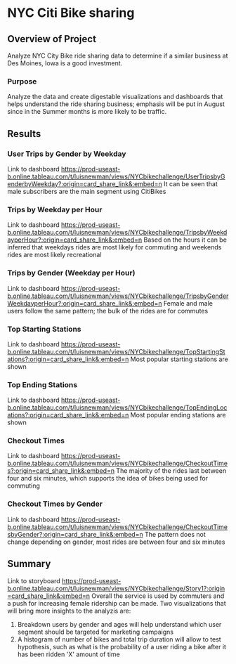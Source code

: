 # NYC Citi Bike sharing
## Overview of Project
Analyze NYC City Bike ride sharing data to determine if a similar business at Des Moines, Iowa is a good investment.
### Purpose
Analyze the data and create digestable visualizations and dashboards that helps understand the ride sharing business; emphasis will be put in August since in the Summer months is more likely to be traffic.

## Results
### User Trips by Gender by Weekday
Link to dashboard https://prod-useast-b.online.tableau.com/t/luisnewman/views/NYCbikechallenge/UserTripsbyGenderbyWeekday?:origin=card_share_link&:embed=n
It can be seen that male subscribers are the main segment using CitiBikes
### Trips by Weekday per Hour
Link to dashboard https://prod-useast-b.online.tableau.com/t/luisnewman/views/NYCbikechallenge/TripsbyWeekdayperHour?:origin=card_share_link&:embed=n
Based on the hours it can be inferred that weekdays rides are most likely for commuting and weekends rides are most likely recreational
### Trips by Gender (Weekday per Hour)
Link to dashboard https://prod-useast-b.online.tableau.com/t/luisnewman/views/NYCbikechallenge/TripsbyGenderWeekdayperHour?:origin=card_share_link&:embed=n
Female and male users follow the same pattern; the bulk of the rides are for commutes
### Top Starting Stations
Link to dashboard https://prod-useast-b.online.tableau.com/t/luisnewman/views/NYCbikechallenge/TopStartingStations?:origin=card_share_link&:embed=n
Most popular starting stations are shown
### Top Ending Stations
Link to dashboard https://prod-useast-b.online.tableau.com/t/luisnewman/views/NYCbikechallenge/TopEndingLocations?:origin=card_share_link&:embed=n
Most popular ending stations are shown
### Checkout Times
Link to dashboard https://prod-useast-b.online.tableau.com/t/luisnewman/views/NYCbikechallenge/CheckoutTimes?:origin=card_share_link&:embed=n
The majority of the rides last between four and six minutes, which supports the idea of bikes being used for commuting
### Checkout Times by Gender
Link to dashboard https://prod-useast-b.online.tableau.com/t/luisnewman/views/NYCbikechallenge/CheckoutTimesbyGender?:origin=card_share_link&:embed=n
The pattern does not change depending on gender, most rides are between four and six minutes
## Summary
Link to storyboard https://prod-useast-b.online.tableau.com/t/luisnewman/views/NYCbikechallenge/Story1?:origin=card_share_link&:embed=n
Overall the service is used by commuters and a push for increasing female ridership can be made. Two visualizations that will bring more insights to the analyzis are:

1. Breakdown users by gender and ages will help understand which user segment should be targeted for marketing campaigns
2. A histogram of number of bikes and total trip duration will allow to test hypothesis, such as what is the probability of a user riding a bike after it has been ridden 'X' amount of time
